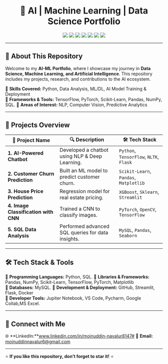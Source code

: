 <h1 align="center">🚀 AI | Machine Learning | Data Science Portfolio</h1>

<p align="center">
  <img src="https://img.shields.io/badge/Python-3776AB?style=for-the-badge&logo=python&logoColor=white">
  <img src="https://img.shields.io/badge/Numpy-013243?style=for-the-badge&logo=numpy&logoColor=white">
  <img src="https://img.shields.io/badge/Pandas-150458?style=for-the-badge&logo=pandas&logoColor=white">
  <img src="https://img.shields.io/badge/ScikitLearn-F7931E?style=for-the-badge&logo=scikitlearn&logoColor=white">
  <img src="https://img.shields.io/badge/TensorFlow-FF6F00?style=for-the-badge&logo=tensorflow&logoColor=white">
  <img src="https://img.shields.io/badge/PyTorch-EE4C2C?style=for-the-badge&logo=pytorch&logoColor=white">
  <img src="https://img.shields.io/badge/Django-092E20?style=for-the-badge&logo=django&logoColor=white">
</p>

---

## 📌 **About This Repository**
Welcome to my **AI-ML Portfolio**, where I showcase my journey in **Data Science, Machine Learning, and Artificial Intelligence**. This repository includes my projects, research, and contributions to the AI ecosystem.  

🔹 **Skills Covered:** Python, Data Analysis, ML/DL, AI Model Training & Deployment  
🔹 **Frameworks & Tools:** TensorFlow, PyTorch, Scikit-Learn, Pandas, NumPy, SQL.
🔹 **Areas of Interest:** NLP, Computer Vision, Predictive Analytics  

---

## 📂 **Projects Overview**
| 🚀 Project Name | 🔍 Description | 🛠 Tech Stack |
|---------------|-------------|-------------|
| **1. AI-Powered Chatbot** | Developed a chatbot using NLP & Deep Learning. | `Python`, `TensorFlow`, `NLTK`, `Flask` |
| **2. Customer Churn Prediction** | Built an ML model to predict customer churn. | `Scikit-Learn`, `Pandas`, `Matplotlib` |
| **3. House Price Prediction** | Regression model for real estate pricing. | `XGBoost`, `Sklearn`, `Streamlit` |
| **4. Image Classification with CNN** | Trained a CNN to classify images. | `PyTorch`, `OpenCV`, `TensorFlow` |
| **5. SQL Data Analysis** | Performed advanced SQL queries for data insights. | `MySQL`, `Pandas`, `Seaborn` |

---

## 🛠 **Tech Stack & Tools**
🔹 **Programming Languages:** Python, SQL.
🔹 **Libraries & Frameworks:** Pandas, NumPy, Scikit-Learn, TensorFlow, 
   PyTorch, Matplotlib  
🔹 **Databases:** MySQL.
🔹 **Development & Deployment:** GitHub, Streamlit, Flask, Docker  
🔹 **Developer Tools:** Jupiter Notebook, VS Code, Pycharm, Google Collab,MS 
   Excel. 

---

## 🚀 **Connect with Me**
🌐 **LinkedIn:**www.linkedin.com/in/moinuddin-navalur8147#
📧 **Email:** moinuddinnavalur6@gmail.com
 
---

⭐ **If you like this repository, don’t forget to star it!** ⭐  
